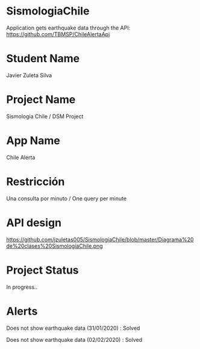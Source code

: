 # SismologiaChile
Application gets earthquake data through the API: https://github.com/TBMSP/ChileAlertaApi

# Student Name 
Javier Zuleta Silva

# Project Name 
Sismologia Chile / DSM Project

# App Name
Chile Alerta

# Restricción 
Una consulta por minuto / One query per minute

# API design

https://github.com/jzuletas005/SismologiaChile/blob/master/Diagrama%20de%20clases%20SismologíaChile.png

# Project Status
In progress.. 
# Alerts
Does not show earthquake data (31/01/2020) : Solved

Does not show earthquake data (02/02/2020) : Solved
                
              
                
